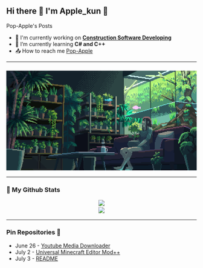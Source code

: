 ## Hi there 👋 I'm Apple_kun 🍎 

Pop-Apple's Posts

* 🔭 I'm currently working on **[Construction Software Developing](https://github.com/Pop-Apple/Pop-Apple/blob/main/image/Construction-Software-Developing.jpg?raw=true)**
* 🌱 I’m currently learning **C# and C++**
* 📤 How to reach me [Pop-Apple](https://github.com/Pop-Apple)

---

### 

<p align="center"> 
  <img src="https://github.com/Pop-Apple/Pop-Apple/blob/main/image/CafeTime.gif?raw=true" />
</p>

---

### 👀 My Github Stats
<p align=center>
<img src="https://github-readme-stats.vercel.app/api?username=Pop-Apple&include_all_commits=true&show_icons=true&hide_border=true&hide_title=true&count_private=true&theme=nord">
<br>
<img src="https://github-readme-stats.vercel.app/api/top-langs/?username=Pop-Apple&layout=compact&count_private=true&langs_count=12&hide_border=true&theme=nord">
</p>

---

### Pin Repositories 👑

* June 26 - [Youtube Media Downloader](https://github.com/Pop-Apple/Youtube-Media-Downloader)
* July 2 - [Universal Minecraft Editor Mod++](https://github.com/Pop-Apple/Universal-MC-Editor-Mod-Plus)
* July 3 - [README](https://github.com/Pop-Apple/Pop-Apple) 
